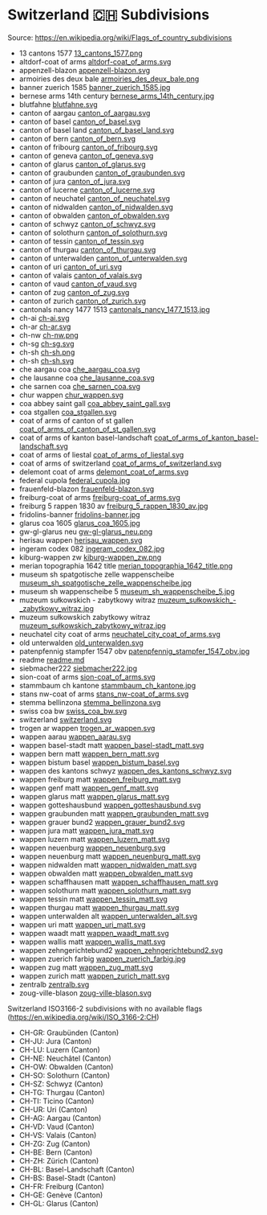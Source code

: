 # Switzerland 🇨🇭 Subdivisions

Source: https://en.wikipedia.org/wiki/Flags_of_country_subdivisions

* 13 cantons 1577 [13_cantons_1577.png](https://github.com/amckenna41/iso3166-flag-icons/blob/main/iso3166-2-icons/CH/13_cantons_1577.png)
* altdorf-coat of arms [altdorf-coat_of_arms.svg](https://github.com/amckenna41/iso3166-flag-icons/blob/main/iso3166-2-icons/CH/altdorf-coat_of_arms.svg)
* appenzell-blazon [appenzell-blazon.svg](https://github.com/amckenna41/iso3166-flag-icons/blob/main/iso3166-2-icons/CH/appenzell-blazon.svg)
* armoiries des deux bale [armoiries_des_deux_bale.png](https://github.com/amckenna41/iso3166-flag-icons/blob/main/iso3166-2-icons/CH/armoiries_des_deux_bale.png)
* banner zuerich 1585 [banner_zuerich_1585.jpg](https://github.com/amckenna41/iso3166-flag-icons/blob/main/iso3166-2-icons/CH/banner_zuerich_1585.jpg)
* bernese arms 14th century [bernese_arms_14th_century.jpg](https://github.com/amckenna41/iso3166-flag-icons/blob/main/iso3166-2-icons/CH/bernese_arms_14th_century.jpg)
* blutfahne [blutfahne.svg](https://github.com/amckenna41/iso3166-flag-icons/blob/main/iso3166-2-icons/CH/blutfahne.svg)
* canton of aargau [canton_of_aargau.svg](https://github.com/amckenna41/iso3166-flag-icons/blob/main/iso3166-2-icons/CH/canton_of_aargau.svg)
* canton of basel [canton_of_basel.svg](https://github.com/amckenna41/iso3166-flag-icons/blob/main/iso3166-2-icons/CH/canton_of_basel.svg)
* canton of basel land [canton_of_basel_land.svg](https://github.com/amckenna41/iso3166-flag-icons/blob/main/iso3166-2-icons/CH/canton_of_basel_land.svg)
* canton of bern [canton_of_bern.svg](https://github.com/amckenna41/iso3166-flag-icons/blob/main/iso3166-2-icons/CH/canton_of_bern.svg)
* canton of fribourg [canton_of_fribourg.svg](https://github.com/amckenna41/iso3166-flag-icons/blob/main/iso3166-2-icons/CH/canton_of_fribourg.svg)
* canton of geneva [canton_of_geneva.svg](https://github.com/amckenna41/iso3166-flag-icons/blob/main/iso3166-2-icons/CH/canton_of_geneva.svg)
* canton of glarus [canton_of_glarus.svg](https://github.com/amckenna41/iso3166-flag-icons/blob/main/iso3166-2-icons/CH/canton_of_glarus.svg)
* canton of graubunden [canton_of_graubunden.svg](https://github.com/amckenna41/iso3166-flag-icons/blob/main/iso3166-2-icons/CH/canton_of_graubunden.svg)
* canton of jura [canton_of_jura.svg](https://github.com/amckenna41/iso3166-flag-icons/blob/main/iso3166-2-icons/CH/canton_of_jura.svg)
* canton of lucerne [canton_of_lucerne.svg](https://github.com/amckenna41/iso3166-flag-icons/blob/main/iso3166-2-icons/CH/canton_of_lucerne.svg)
* canton of neuchatel [canton_of_neuchatel.svg](https://github.com/amckenna41/iso3166-flag-icons/blob/main/iso3166-2-icons/CH/canton_of_neuchatel.svg)
* canton of nidwalden [canton_of_nidwalden.svg](https://github.com/amckenna41/iso3166-flag-icons/blob/main/iso3166-2-icons/CH/canton_of_nidwalden.svg)
* canton of obwalden [canton_of_obwalden.svg](https://github.com/amckenna41/iso3166-flag-icons/blob/main/iso3166-2-icons/CH/canton_of_obwalden.svg)
* canton of schwyz [canton_of_schwyz.svg](https://github.com/amckenna41/iso3166-flag-icons/blob/main/iso3166-2-icons/CH/canton_of_schwyz.svg)
* canton of solothurn [canton_of_solothurn.svg](https://github.com/amckenna41/iso3166-flag-icons/blob/main/iso3166-2-icons/CH/canton_of_solothurn.svg)
* canton of tessin [canton_of_tessin.svg](https://github.com/amckenna41/iso3166-flag-icons/blob/main/iso3166-2-icons/CH/canton_of_tessin.svg)
* canton of thurgau [canton_of_thurgau.svg](https://github.com/amckenna41/iso3166-flag-icons/blob/main/iso3166-2-icons/CH/canton_of_thurgau.svg)
* canton of unterwalden [canton_of_unterwalden.svg](https://github.com/amckenna41/iso3166-flag-icons/blob/main/iso3166-2-icons/CH/canton_of_unterwalden.svg)
* canton of uri [canton_of_uri.svg](https://github.com/amckenna41/iso3166-flag-icons/blob/main/iso3166-2-icons/CH/canton_of_uri.svg)
* canton of valais [canton_of_valais.svg](https://github.com/amckenna41/iso3166-flag-icons/blob/main/iso3166-2-icons/CH/canton_of_valais.svg)
* canton of vaud [canton_of_vaud.svg](https://github.com/amckenna41/iso3166-flag-icons/blob/main/iso3166-2-icons/CH/canton_of_vaud.svg)
* canton of zug [canton_of_zug.svg](https://github.com/amckenna41/iso3166-flag-icons/blob/main/iso3166-2-icons/CH/canton_of_zug.svg)
* canton of zurich [canton_of_zurich.svg](https://github.com/amckenna41/iso3166-flag-icons/blob/main/iso3166-2-icons/CH/canton_of_zurich.svg)
* cantonals nancy 1477 1513 [cantonals_nancy_1477_1513.jpg](https://github.com/amckenna41/iso3166-flag-icons/blob/main/iso3166-2-icons/CH/cantonals_nancy_1477_1513.jpg)
* ch-ai [ch-ai.svg](https://github.com/amckenna41/iso3166-flag-icons/blob/main/iso3166-2-icons/CH/ch-ai.svg)
* ch-ar [ch-ar.svg](https://github.com/amckenna41/iso3166-flag-icons/blob/main/iso3166-2-icons/CH/ch-ar.svg)
* ch-nw [ch-nw.png](https://github.com/amckenna41/iso3166-flag-icons/blob/main/iso3166-2-icons/CH/ch-nw.png)
* ch-sg [ch-sg.svg](https://github.com/amckenna41/iso3166-flag-icons/blob/main/iso3166-2-icons/CH/ch-sg.svg)
* ch-sh [ch-sh.png](https://github.com/amckenna41/iso3166-flag-icons/blob/main/iso3166-2-icons/CH/ch-sh.png)
* ch-sh [ch-sh.svg](https://github.com/amckenna41/iso3166-flag-icons/blob/main/iso3166-2-icons/CH/ch-sh.svg)
* che aargau coa [che_aargau_coa.svg](https://github.com/amckenna41/iso3166-flag-icons/blob/main/iso3166-2-icons/CH/che_aargau_coa.svg)
* che lausanne coa [che_lausanne_coa.svg](https://github.com/amckenna41/iso3166-flag-icons/blob/main/iso3166-2-icons/CH/che_lausanne_coa.svg)
* che sarnen coa [che_sarnen_coa.svg](https://github.com/amckenna41/iso3166-flag-icons/blob/main/iso3166-2-icons/CH/che_sarnen_coa.svg)
* chur wappen [chur_wappen.svg](https://github.com/amckenna41/iso3166-flag-icons/blob/main/iso3166-2-icons/CH/chur_wappen.svg)
* coa abbey saint gall [coa_abbey_saint_gall.svg](https://github.com/amckenna41/iso3166-flag-icons/blob/main/iso3166-2-icons/CH/coa_abbey_saint_gall.svg)
* coa stgallen [coa_stgallen.svg](https://github.com/amckenna41/iso3166-flag-icons/blob/main/iso3166-2-icons/CH/coa_stgallen.svg)
* coat of arms of canton of st gallen [coat_of_arms_of_canton_of_st_gallen.svg](https://github.com/amckenna41/iso3166-flag-icons/blob/main/iso3166-2-icons/CH/coat_of_arms_of_canton_of_st_gallen.svg)
* coat of arms of kanton basel-landschaft [coat_of_arms_of_kanton_basel-landschaft.svg](https://github.com/amckenna41/iso3166-flag-icons/blob/main/iso3166-2-icons/CH/coat_of_arms_of_kanton_basel-landschaft.svg)
* coat of arms of liestal [coat_of_arms_of_liestal.svg](https://github.com/amckenna41/iso3166-flag-icons/blob/main/iso3166-2-icons/CH/coat_of_arms_of_liestal.svg)
* coat of arms of switzerland [coat_of_arms_of_switzerland.svg](https://github.com/amckenna41/iso3166-flag-icons/blob/main/iso3166-2-icons/CH/coat_of_arms_of_switzerland.svg)
* delemont coat of arms [delemont_coat_of_arms.svg](https://github.com/amckenna41/iso3166-flag-icons/blob/main/iso3166-2-icons/CH/delemont_coat_of_arms.svg)
* federal cupola [federal_cupola.jpg](https://github.com/amckenna41/iso3166-flag-icons/blob/main/iso3166-2-icons/CH/federal_cupola.jpg)
* frauenfeld-blazon [frauenfeld-blazon.svg](https://github.com/amckenna41/iso3166-flag-icons/blob/main/iso3166-2-icons/CH/frauenfeld-blazon.svg)
* freiburg-coat of arms [freiburg-coat_of_arms.svg](https://github.com/amckenna41/iso3166-flag-icons/blob/main/iso3166-2-icons/CH/freiburg-coat_of_arms.svg)
* freiburg 5 rappen 1830 av [freiburg_5_rappen_1830_av.jpg](https://github.com/amckenna41/iso3166-flag-icons/blob/main/iso3166-2-icons/CH/freiburg_5_rappen_1830_av.jpg)
* fridolins-banner [fridolins-banner.jpg](https://github.com/amckenna41/iso3166-flag-icons/blob/main/iso3166-2-icons/CH/fridolins-banner.jpg)
* glarus coa 1605 [glarus_coa_1605.jpg](https://github.com/amckenna41/iso3166-flag-icons/blob/main/iso3166-2-icons/CH/glarus_coa_1605.jpg)
* gw-gl-glarus neu [gw-gl-glarus_neu.png](https://github.com/amckenna41/iso3166-flag-icons/blob/main/iso3166-2-icons/CH/gw-gl-glarus_neu.png)
* herisau wappen [herisau_wappen.svg](https://github.com/amckenna41/iso3166-flag-icons/blob/main/iso3166-2-icons/CH/herisau_wappen.svg)
* ingeram codex 082 [ingeram_codex_082.jpg](https://github.com/amckenna41/iso3166-flag-icons/blob/main/iso3166-2-icons/CH/ingeram_codex_082.jpg)
* kiburg-wappen zw [kiburg-wappen_zw.png](https://github.com/amckenna41/iso3166-flag-icons/blob/main/iso3166-2-icons/CH/kiburg-wappen_zw.png)
* merian topographia 1642 title [merian_topographia_1642_title.png](https://github.com/amckenna41/iso3166-flag-icons/blob/main/iso3166-2-icons/CH/merian_topographia_1642_title.png)
* museum sh spatgotische zelle wappenscheibe [museum_sh_spatgotische_zelle_wappenscheibe.jpg](https://github.com/amckenna41/iso3166-flag-icons/blob/main/iso3166-2-icons/CH/museum_sh_spatgotische_zelle_wappenscheibe.jpg)
* museum sh wappenscheibe 5 [museum_sh_wappenscheibe_5.jpg](https://github.com/amckenna41/iso3166-flag-icons/blob/main/iso3166-2-icons/CH/museum_sh_wappenscheibe_5.jpg)
* muzeum sułkowskich - zabytkowy witraz [muzeum_sułkowskich_-_zabytkowy_witraz.jpg](https://github.com/amckenna41/iso3166-flag-icons/blob/main/iso3166-2-icons/CH/muzeum_sułkowskich_-_zabytkowy_witraz.jpg)
* muzeum sułkowskich zabytkowy witraz [muzeum_sułkowskich_zabytkowy_witraz.jpg](https://github.com/amckenna41/iso3166-flag-icons/blob/main/iso3166-2-icons/CH/muzeum_sułkowskich_zabytkowy_witraz.jpg)
* neuchatel city coat of arms [neuchatel_city_coat_of_arms.svg](https://github.com/amckenna41/iso3166-flag-icons/blob/main/iso3166-2-icons/CH/neuchatel_city_coat_of_arms.svg)
* old unterwalden [old_unterwalden.svg](https://github.com/amckenna41/iso3166-flag-icons/blob/main/iso3166-2-icons/CH/old_unterwalden.svg)
* patenpfennig stampfer 1547 obv [patenpfennig_stampfer_1547_obv.jpg](https://github.com/amckenna41/iso3166-flag-icons/blob/main/iso3166-2-icons/CH/patenpfennig_stampfer_1547_obv.jpg)
* readme [readme.md](https://github.com/amckenna41/iso3166-flag-icons/blob/main/iso3166-2-icons/CH/readme.md)
* siebmacher222 [siebmacher222.jpg](https://github.com/amckenna41/iso3166-flag-icons/blob/main/iso3166-2-icons/CH/siebmacher222.jpg)
* sion-coat of arms [sion-coat_of_arms.svg](https://github.com/amckenna41/iso3166-flag-icons/blob/main/iso3166-2-icons/CH/sion-coat_of_arms.svg)
* stammbaum ch kantone [stammbaum_ch_kantone.jpg](https://github.com/amckenna41/iso3166-flag-icons/blob/main/iso3166-2-icons/CH/stammbaum_ch_kantone.jpg)
* stans nw-coat of arms [stans_nw-coat_of_arms.svg](https://github.com/amckenna41/iso3166-flag-icons/blob/main/iso3166-2-icons/CH/stans_nw-coat_of_arms.svg)
* stemma bellinzona [stemma_bellinzona.svg](https://github.com/amckenna41/iso3166-flag-icons/blob/main/iso3166-2-icons/CH/stemma_bellinzona.svg)
* swiss coa bw [swiss_coa_bw.svg](https://github.com/amckenna41/iso3166-flag-icons/blob/main/iso3166-2-icons/CH/swiss_coa_bw.svg)
* switzerland [switzerland.svg](https://github.com/amckenna41/iso3166-flag-icons/blob/main/iso3166-2-icons/CH/switzerland.svg)
* trogen ar wappen [trogen_ar_wappen.svg](https://github.com/amckenna41/iso3166-flag-icons/blob/main/iso3166-2-icons/CH/trogen_ar_wappen.svg)
* wappen aarau [wappen_aarau.svg](https://github.com/amckenna41/iso3166-flag-icons/blob/main/iso3166-2-icons/CH/wappen_aarau.svg)
* wappen basel-stadt matt [wappen_basel-stadt_matt.svg](https://github.com/amckenna41/iso3166-flag-icons/blob/main/iso3166-2-icons/CH/wappen_basel-stadt_matt.svg)
* wappen bern matt [wappen_bern_matt.svg](https://github.com/amckenna41/iso3166-flag-icons/blob/main/iso3166-2-icons/CH/wappen_bern_matt.svg)
* wappen bistum basel [wappen_bistum_basel.svg](https://github.com/amckenna41/iso3166-flag-icons/blob/main/iso3166-2-icons/CH/wappen_bistum_basel.svg)
* wappen des kantons schwyz [wappen_des_kantons_schwyz.svg](https://github.com/amckenna41/iso3166-flag-icons/blob/main/iso3166-2-icons/CH/wappen_des_kantons_schwyz.svg)
* wappen freiburg matt [wappen_freiburg_matt.svg](https://github.com/amckenna41/iso3166-flag-icons/blob/main/iso3166-2-icons/CH/wappen_freiburg_matt.svg)
* wappen genf matt [wappen_genf_matt.svg](https://github.com/amckenna41/iso3166-flag-icons/blob/main/iso3166-2-icons/CH/wappen_genf_matt.svg)
* wappen glarus matt [wappen_glarus_matt.svg](https://github.com/amckenna41/iso3166-flag-icons/blob/main/iso3166-2-icons/CH/wappen_glarus_matt.svg)
* wappen gotteshausbund [wappen_gotteshausbund.svg](https://github.com/amckenna41/iso3166-flag-icons/blob/main/iso3166-2-icons/CH/wappen_gotteshausbund.svg)
* wappen graubunden matt [wappen_graubunden_matt.svg](https://github.com/amckenna41/iso3166-flag-icons/blob/main/iso3166-2-icons/CH/wappen_graubunden_matt.svg)
* wappen grauer bund2 [wappen_grauer_bund2.svg](https://github.com/amckenna41/iso3166-flag-icons/blob/main/iso3166-2-icons/CH/wappen_grauer_bund2.svg)
* wappen jura matt [wappen_jura_matt.svg](https://github.com/amckenna41/iso3166-flag-icons/blob/main/iso3166-2-icons/CH/wappen_jura_matt.svg)
* wappen luzern matt [wappen_luzern_matt.svg](https://github.com/amckenna41/iso3166-flag-icons/blob/main/iso3166-2-icons/CH/wappen_luzern_matt.svg)
* wappen neuenburg [wappen_neuenburg.svg](https://github.com/amckenna41/iso3166-flag-icons/blob/main/iso3166-2-icons/CH/wappen_neuenburg.svg)
* wappen neuenburg matt [wappen_neuenburg_matt.svg](https://github.com/amckenna41/iso3166-flag-icons/blob/main/iso3166-2-icons/CH/wappen_neuenburg_matt.svg)
* wappen nidwalden matt [wappen_nidwalden_matt.svg](https://github.com/amckenna41/iso3166-flag-icons/blob/main/iso3166-2-icons/CH/wappen_nidwalden_matt.svg)
* wappen obwalden matt [wappen_obwalden_matt.svg](https://github.com/amckenna41/iso3166-flag-icons/blob/main/iso3166-2-icons/CH/wappen_obwalden_matt.svg)
* wappen schaffhausen matt [wappen_schaffhausen_matt.svg](https://github.com/amckenna41/iso3166-flag-icons/blob/main/iso3166-2-icons/CH/wappen_schaffhausen_matt.svg)
* wappen solothurn matt [wappen_solothurn_matt.svg](https://github.com/amckenna41/iso3166-flag-icons/blob/main/iso3166-2-icons/CH/wappen_solothurn_matt.svg)
* wappen tessin matt [wappen_tessin_matt.svg](https://github.com/amckenna41/iso3166-flag-icons/blob/main/iso3166-2-icons/CH/wappen_tessin_matt.svg)
* wappen thurgau matt [wappen_thurgau_matt.svg](https://github.com/amckenna41/iso3166-flag-icons/blob/main/iso3166-2-icons/CH/wappen_thurgau_matt.svg)
* wappen unterwalden alt [wappen_unterwalden_alt.svg](https://github.com/amckenna41/iso3166-flag-icons/blob/main/iso3166-2-icons/CH/wappen_unterwalden_alt.svg)
* wappen uri matt [wappen_uri_matt.svg](https://github.com/amckenna41/iso3166-flag-icons/blob/main/iso3166-2-icons/CH/wappen_uri_matt.svg)
* wappen waadt matt [wappen_waadt_matt.svg](https://github.com/amckenna41/iso3166-flag-icons/blob/main/iso3166-2-icons/CH/wappen_waadt_matt.svg)
* wappen wallis matt [wappen_wallis_matt.svg](https://github.com/amckenna41/iso3166-flag-icons/blob/main/iso3166-2-icons/CH/wappen_wallis_matt.svg)
* wappen zehngerichtebund2 [wappen_zehngerichtebund2.svg](https://github.com/amckenna41/iso3166-flag-icons/blob/main/iso3166-2-icons/CH/wappen_zehngerichtebund2.svg)
* wappen zuerich farbig [wappen_zuerich_farbig.jpg](https://github.com/amckenna41/iso3166-flag-icons/blob/main/iso3166-2-icons/CH/wappen_zuerich_farbig.jpg)
* wappen zug matt [wappen_zug_matt.svg](https://github.com/amckenna41/iso3166-flag-icons/blob/main/iso3166-2-icons/CH/wappen_zug_matt.svg)
* wappen zurich matt [wappen_zurich_matt.svg](https://github.com/amckenna41/iso3166-flag-icons/blob/main/iso3166-2-icons/CH/wappen_zurich_matt.svg)
* zentralb [zentralb.svg](https://github.com/amckenna41/iso3166-flag-icons/blob/main/iso3166-2-icons/CH/zentralb.svg)
* zoug-ville-blason [zoug-ville-blason.svg](https://github.com/amckenna41/iso3166-flag-icons/blob/main/iso3166-2-icons/CH/zoug-ville-blason.svg)

Switzerland ISO3166-2 subdivisions with no available flags (https://en.wikipedia.org/wiki/ISO_3166-2:CH)

* CH-GR: Graubünden (Canton)
* CH-JU: Jura (Canton)
* CH-LU: Luzern (Canton)
* CH-NE: Neuchâtel (Canton)
* CH-OW: Obwalden (Canton)
* CH-SO: Solothurn (Canton)
* CH-SZ: Schwyz (Canton)
* CH-TG: Thurgau (Canton)
* CH-TI: Ticino (Canton)
* CH-UR: Uri (Canton)
* CH-AG: Aargau (Canton)
* CH-VD: Vaud (Canton)
* CH-VS: Valais (Canton)
* CH-ZG: Zug (Canton)
* CH-BE: Bern (Canton)
* CH-ZH: Zürich (Canton)
* CH-BL: Basel-Landschaft (Canton)
* CH-BS: Basel-Stadt (Canton)
* CH-FR: Freiburg (Canton)
* CH-GE: Genève (Canton)
* CH-GL: Glarus (Canton)